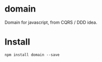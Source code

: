 domain
======

Domain for javascript, from CQRS / DDD idea.

Install
=======

    npm install domain --save

